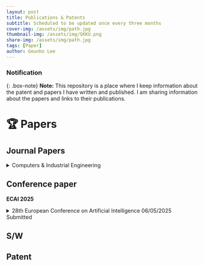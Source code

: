 ```yaml
---
layout: post
title: Publications & Patents
subtitle: Scheduled to be updated once every three months
cover-img: /assets/img/path.jpg
thumbnail-img: /assets/img/SKKU.png
share-img: /assets/img/path.jpg
tags: [Paper]
author: Geunho Lee
---
```


### Notification
{: .box-note}
**Note:** This repository is a place where I keep information about the patent and papers I have written and published. I am sharing information about the papers and links to their publications.

# 🏆 Papers

## Journal Papers

<details markdown="1">
<summary> Computers & Industrial Engineering </summary>
LLM-AP: LLM-Based Anomaly Prediction with Synthetic Time-Series Data Augmentation
[Link](https://factory.skku.edu/factory/research.do?mode=view&articleNo=205913&article.offset=0&articleLimit=10&srSearchVal=%EC%9D%B4%EA%B7%BC%ED%98%B8)  
</details>

## Conference paper

**ECAI 2025**

<details markdown="1">
<summary> 28th European Conference on Artificial Intelligence 06/05/2025 Submitted </summary>
An Improved YOLOv9-Based Object Detection with Attention Mechanism for Personal Protective Equipment Monitoring in Industrial Environments
[Link](https://factory.skku.edu/factory/research.do?mode=list&article.offset=0&articleLimit=10)  
</details>

## S/W

## Patent
